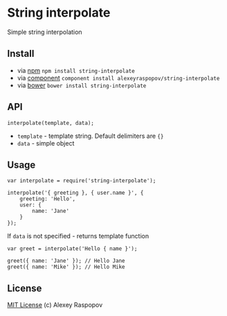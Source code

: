 # String interpolate

Simple string interpolation

## Install

 * via [npm](https://npmjs.org) `npm install string-interpolate`
 * via [component](http://component.io) `component install alexeyraspopov/string-interpolate`
 * via [bower](http://bower.io) `bower install string-interpolate`

## API

	interpolate(template, data);
	
 * `template` - template string. Default delimiters are `{}`
 * `data` - simple object

## Usage

	var interpolate = require('string-interpolate');
	
	interpolate('{ greeting }, { user.name }', {
		greeting: 'Hello',
		user: {
			name: 'Jane'
		}
	});
	
If `data` is not specified - returns template function

	var greet = interpolate('Hello { name }');
	
	greet({ name: 'Jane' }); // Hello Jane
	greet({ name: 'Mike' }); // Hello Mike
	
## License

[MIT License](http://en.wikipedia.org/wiki/MIT_License) (c) Alexey Raspopov

